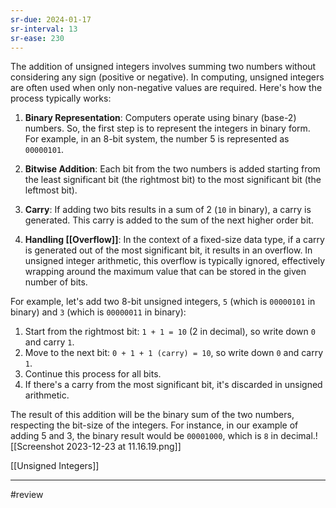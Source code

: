 ```yaml
---
sr-due: 2024-01-17
sr-interval: 13
sr-ease: 230
---
```


The addition of unsigned integers involves summing two numbers without considering any sign (positive or negative). In computing, unsigned integers are often used when only non-negative values are required. Here's how the process typically works:

1. **Binary Representation**: Computers operate using binary (base-2) numbers. So, the first step is to represent the integers in binary form. For example, in an 8-bit system, the number 5 is represented as `00000101`.

2. **Bitwise Addition**: Each bit from the two numbers is added starting from the least significant bit (the rightmost bit) to the most significant bit (the leftmost bit).

3. **Carry**: If adding two bits results in a sum of 2 (`10` in binary), a carry is generated. This carry is added to the sum of the next higher order bit.

4. **Handling [[Overflow]]**: In the context of a fixed-size data type, if a carry is generated out of the most significant bit, it results in an overflow. In unsigned integer arithmetic, this overflow is typically ignored, effectively wrapping around the maximum value that can be stored in the given number of bits.

For example, let's add two 8-bit unsigned integers, `5` (which is `00000101` in binary) and `3` (which is `00000011` in binary):

1. Start from the rightmost bit: `1 + 1 = 10` (2 in decimal), so write down `0` and carry `1`.
2. Move to the next bit: `0 + 1 + 1 (carry) = 10`, so write down `0` and carry `1`.
3. Continue this process for all bits.
4. If there's a carry from the most significant bit, it's discarded in unsigned arithmetic.

The result of this addition will be the binary sum of the two numbers, respecting the bit-size of the integers. For instance, in our example of adding 5 and 3, the binary result would be `00001000`, which is `8` in decimal.![[Screenshot 2023-12-23 at 11.16.19.png]]

[[Unsigned Integers]]

---
#review